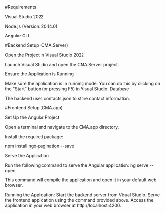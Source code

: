#Requirements

Visual Studio 2022

Node.js (Version: 20.14.0)

Angular CLI

#Backend Setup (CMA.Server)

Open the Project in Visual Studio 2022

Launch Visual Studio and open the CMA.Server project.

Ensure the Application is Running

Make sure the application is in running mode. You can do this by clicking on the "Start" button (or pressing F5) in Visual Studio.
Database

The backend uses contacts.json to store contact information.

#Frontend Setup (CMA.app)

Set Up the Angular Project

Open a terminal and navigate to the CMA.app directory.

Install the required package:

npm install ngx-pagination --save

Serve the Application

Run the following command to serve the Angular application:
ng serve --open

This command will compile the application and open it in your default web browser.

Running the Application:
Start the backend server from Visual Studio.
Serve the frontend application using the command provided above.
Access the application in your web browser at http://localhost:4200.
